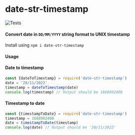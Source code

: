 # date-str-timestamp

![Tests](https://github.com/rutujak26/date-str-timestamp/actions/workflows/tests.yml/badge.svg)


#### Convert date in `DD/MM/YYYY` string format to UNIX timestamp
Install using `npm i date-str-timestamp`

#### Usage
#### Date to timestamp
```js
const {dateToTimestamp} = require('date-str-timestamp')
date = '20/11/2022'
timestamp = dateToTimestamp(date)
console.log(timestamp) // Output should be 1668902400
```
#### Timestamp to date
```js
const {timestampToDate} = require('date-str-timestamp')
timestamp = 1668902400
date = timestampToDate(timestamp)
console.log(date) // Output should be '20/11/2022'
```
